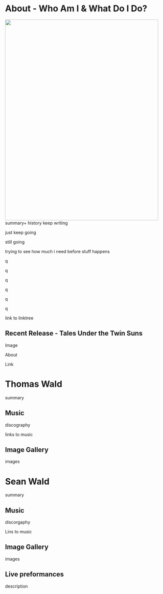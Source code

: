 # About - Who Am I & What Do I Do?
<img align="left" src="MusicMe.png" width="500" height="655">
summary+ history
keep writing

just keep going

still going

trying to see how much i need before stuff happens

q

q

q

q

q

q

link to linktree
## Recent Release - Tales Under the Twin Suns
Image

About

Link
# Thomas Wald
summary
## Music
discography

links to music
## Image Gallery
images
# Sean Wald
summary
## Music
discorgaphy

Lins to music
## Image Gallery
images
## Live preformances
description
